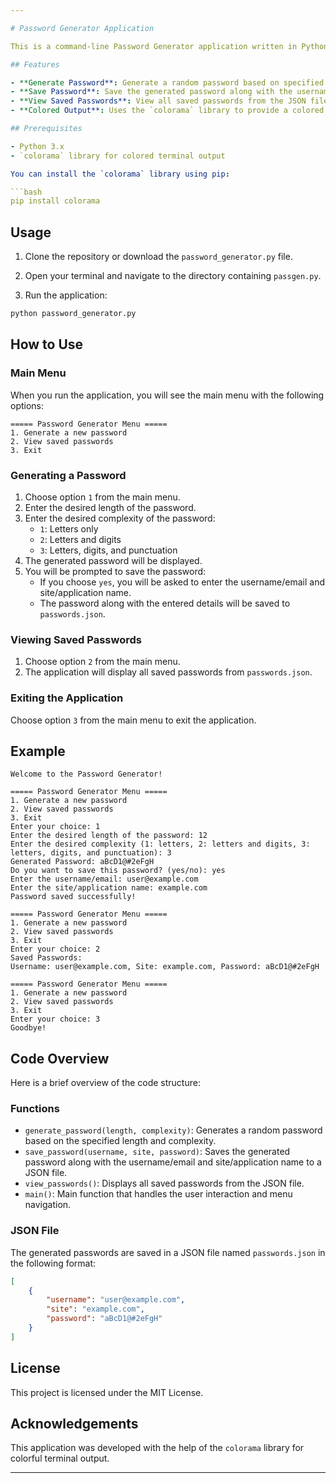 ```yaml
---

# Password Generator Application

This is a command-line Password Generator application written in Python. It allows users to generate strong and random passwords of specified lengths and complexities. Additionally, it can save the generated passwords along with associated usernames/emails and site/application names into a JSON file for easy retrieval.

## Features

- **Generate Password**: Generate a random password based on specified length and complexity.
- **Save Password**: Save the generated password along with the username/email and site/application name to a JSON file.
- **View Saved Passwords**: View all saved passwords from the JSON file.
- **Colored Output**: Uses the `colorama` library to provide a colored and user-friendly terminal output.

## Prerequisites

- Python 3.x
- `colorama` library for colored terminal output

You can install the `colorama` library using pip:

```bash
pip install colorama
```

## Usage

1. Clone the repository or download the `password_generator.py` file.

2. Open your terminal and navigate to the directory containing `passgen.py`.

3. Run the application:

```bash
python password_generator.py
```

## How to Use

### Main Menu

When you run the application, you will see the main menu with the following options:

```
===== Password Generator Menu =====
1. Generate a new password
2. View saved passwords
3. Exit
```

### Generating a Password

1. Choose option `1` from the main menu.
2. Enter the desired length of the password.
3. Enter the desired complexity of the password:
   - `1`: Letters only
   - `2`: Letters and digits
   - `3`: Letters, digits, and punctuation
4. The generated password will be displayed.
5. You will be prompted to save the password:
   - If you choose `yes`, you will be asked to enter the username/email and site/application name.
   - The password along with the entered details will be saved to `passwords.json`.

### Viewing Saved Passwords

1. Choose option `2` from the main menu.
2. The application will display all saved passwords from `passwords.json`.

### Exiting the Application

Choose option `3` from the main menu to exit the application.

## Example

```
Welcome to the Password Generator!

===== Password Generator Menu =====
1. Generate a new password
2. View saved passwords
3. Exit
Enter your choice: 1
Enter the desired length of the password: 12
Enter the desired complexity (1: letters, 2: letters and digits, 3: letters, digits, and punctuation): 3
Generated Password: aBcD1@#2eFgH
Do you want to save this password? (yes/no): yes
Enter the username/email: user@example.com
Enter the site/application name: example.com
Password saved successfully!

===== Password Generator Menu =====
1. Generate a new password
2. View saved passwords
3. Exit
Enter your choice: 2
Saved Passwords:
Username: user@example.com, Site: example.com, Password: aBcD1@#2eFgH

===== Password Generator Menu =====
1. Generate a new password
2. View saved passwords
3. Exit
Enter your choice: 3
Goodbye!
```

## Code Overview

Here is a brief overview of the code structure:

### Functions

- `generate_password(length, complexity)`: Generates a random password based on the specified length and complexity.
- `save_password(username, site, password)`: Saves the generated password along with the username/email and site/application name to a JSON file.
- `view_passwords()`: Displays all saved passwords from the JSON file.
- `main()`: Main function that handles the user interaction and menu navigation.

### JSON File

The generated passwords are saved in a JSON file named `passwords.json` in the following format:

```json
[
    {
        "username": "user@example.com",
        "site": "example.com",
        "password": "aBcD1@#2eFgH"
    }
]
```

## License

This project is licensed under the MIT License.

## Acknowledgements

This application was developed with the help of the `colorama` library for colorful terminal output.

---
```

